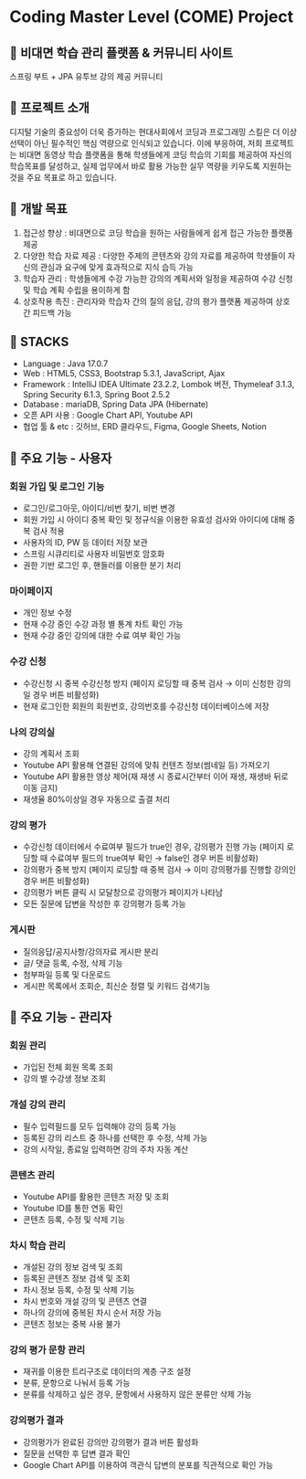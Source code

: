 # Coding Master Level (COME) Project
## 🔹 비대면 학습 관리 플랫폼 & 커뮤니티 사이트
스프링 부트 + JPA 유투브 강의 제공 커뮤니티 

## 🔹 프로젝트 소개
디지털 기술의 중요성이 더욱 증가하는 현대사회에서 코딩과 프로그래밍 스킬은 더 이상 선택이 아닌 필수적인 핵심 역량으로 인식되고 있습니다. 
이에 부응하여, 저희 프로젝트는 비대면 동영상 학습 플랫폼을 통해 학생들에게 코딩 학습의 기회를 제공하여 자신의 학습목표를 달성하고, 
실제 업무에서 바로 활용 가능한 실무 역량을 키우도록 지원하는 것을 주요 목표로 하고 있습니다.

## 🔹 개발 목표
1. 접근성 향상 : 비대면으로 코딩 학습을 원하는 사람들에게 쉽게 접근 가능한 플랫폼 제공 
2. 다양한 학습 자료 제공 : 다양한 주제의 콘텐츠와 강의 자료를 제공하여 학생들이 자신의 관심과 요구에 맞게 효과적으로 지식 습득 가능 
3. 학습자 관리 : 학생들에게 수강 가능한 강의의 계획서와 일정을 제공하여 수강 신청 및 학습 계획 수립을 용이하게 함 
4. 상호작용 촉진 : 관리자와 학습자 간의 질의 응답, 강의 평가 플랫폼 제공하여 상호 간 피드백 가능

## 🔹 STACKS
- Language : Java 17.0.7
- Web : HTML5, CSS3, Bootstrap 5.3.1, JavaScript, Ajax
- Framework : IntelliJ IDEA Ultimate 23.2.2, Lombok 버전, Thymeleaf 3.1.3, Spring Security 6.1.3, Spring Boot 2.5.2
- Database : mariaDB, Spring Data JPA (Hibernate)
- 오픈 API 사용 : Google Chart API, Youtube API
- 협업 툴 & etc : 깃허브, ERD 클라우드, Figma, Google Sheets, Notion

## 🔹 주요 기능 - 사용자
### 회원 가입 및 로그인 기능
- 로그인/로그아웃, 아이디/비번 찾기, 비번 변경
- 회원 가입 시 아이디 중복 확인 및 정규식을 이용한 유효성 검사와 아이디에 대해 중복 검사 적용
- 사용자의 ID, PW 등 데이터 저장 보관
- 스프링 시큐리티로 사용자 비밀번호 암호화
- 권한 기반 로그인 후, 핸들러를 이용한 분기 처리

### 마이페이지
- 개인 정보 수정
- 현재 수강 중인 수강 과정 별 통계 차트 확인 가능
- 현재 수강 중인 강의에 대한 수료 여부 확인 가능

### 수강 신청
- 수강신청 시 중복 수강신청 방지 (페이지 로딩할 때 중복 검사 → 이미 신청한 강의일 경우 버튼 비활성화)
- 현재 로그인한 회원의 회원번호, 강의번호를 수강신청 데이터베이스에 저장

### 나의 강의실
- 강의 계획서 조회
- Youtube API 활용해 연결된 강의에 맞춰 컨텐츠 정보(썸네일 등) 가져오기
- Youtube API 활용한 영상 제어(재 재생 시 종료시간부터 이어 재생, 재생바 뒤로 이동 금지)
- 재생율 80%이상일 경우 자동으로 출결 처리

### 강의 평가
- 수강신청 데이터에서 수료여부 필드가 true인 경우, 강의평가 진행 가능 (페이지 로딩할 때 수료여부 필드의 true여부 확인 → false인 경우 버튼 비활성화)
- 강의평가 중복 방지 (페이지 로딩할 때 중복 검사 → 이미 강의평가를 진행할 강의인 경우 버튼 비활성화)
- 강의평가 버튼 클릭 시 모달창으로 강의평가 페이지가 나타남
- 모든 질문에 답변을 작성한 후 강의평가 등록 가능
  
### 게시판
- 질의응답/공지사항/강의자료 게시판 분리
- 글/ 댓글 등록, 수정, 삭제 기능
- 첨부파일 등록 및 다운로드
- 게시판 목록에서 조회순, 최신순 정렬 및 키워드 검색기능

## 🔹 주요 기능 - 관리자 
### 회원 관리
- 가입된 전체 회원 목록 조회
- 강의 별 수강생 정보 조회

### 개설 강의 관리
- 필수 입력필드를 모두 입력해야 강의 등록 가능
- 등록된 강의 리스트 중 하나를 선택한 후 수정, 삭제 가능
- 강의 시작일, 종료일 입력하면 강의 주차 자동 계산

### 콘텐츠 관리
- Youtube API를 활용한 콘텐츠 저장 및 조회
- Youtube ID를 통한 연동 확인
- 콘텐츠 등록, 수정 및 삭제 기능

### 차시 학습 관리
- 개설된 강의 정보 검색 및 조회
- 등록된 콘텐츠 정보 검색 및 조회
- 차시 정보 등록, 수정 및 삭제 기능
- 차시 번호와 개설 강의 및 콘텐츠 연결
- 하나의 강의에 중복된 차시 순서 저장 가능
- 콘텐츠 정보는 중복 사용 불가

### 강의 평가 문항 관리
- 재귀를 이용한 트리구조로 데이터의 계층 구조 설정
- 분류, 문항으로 나눠서 등록 가능
- 분류를 삭제하고 싶은 경우, 문항에서 사용하지 않은 분류만 삭제 가능

### 강의평가 결과
- 강의평가가 완료된 강의만 강의평가 결과 버튼 활성화
- 질문을 선택한 후 답변 결과 확인
- Google Chart API를 이용하여 객관식 답변의 분포를 직관적으로 확인 가능
